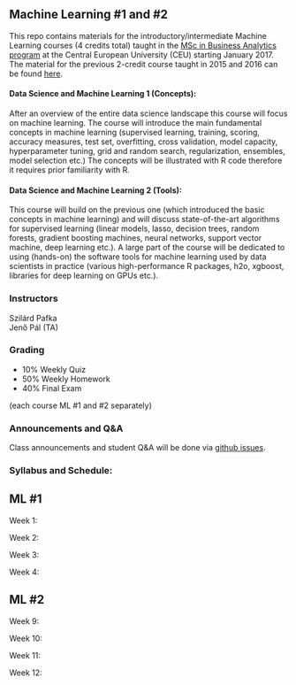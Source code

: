 

## Machine Learning #1 and #2


This repo contains materials for the introductory/intermediate Machine Learning courses (4 credits total) taught in the 
[MSc in Business Analytics program](https://economics.ceu.edu/program/master-science-business-analytics) 
at the Central European University (CEU) starting January 2017. 
The material for the previous 2-credit course taught in 2015 and 2016 can be found 
[here](https://github.com/szilard/teach-data-science-msc-analytics-ceu).

#### Data Science and Machine Learning 1 (Concepts):

After an overview of the entire data science landscape this course will focus on machine learning. The course will introduce the main fundamental concepts in machine learning (supervised learning, training, scoring, accuracy measures, test set, overfitting, cross validation, model capacity, hyperparameter tuning, grid and random search, regularization, ensembles, model selection etc.) The concepts will be illustrated with R code therefore it requires prior familiarity with R.

#### Data Science and Machine Learning 2 (Tools):

This course will build on the previous one (which introduced the basic concepts in machine learning) and will discuss state-of-the-art algorithms for supervised learning (linear models, lasso, decision trees, random forests, gradient boosting machines, neural networks, support vector machine, deep learning etc.). A large part of the course will be dedicated to using (hands-on) the software tools for machine learning used by data scientists in practice (various high-performance R packages, h2o, xgboost, libraries for deep learning on GPUs etc.).


### Instructors

Szilárd Pafka <br> 
Jenő Pál (TA)


### Grading

- 10% Weekly Quiz
- 50% Weekly Homework
- 40% Final Exam 

(each course ML #1 and #2 separately)


### Announcements and Q&A

Class announcements and student Q&A will be done via [github issues](https://github.com/szilard/teach-ML-CEU-master-bizanalytics/issues).


### Syllabus and Schedule:

## ML #1

Week 1:

Week 2:

Week 3:

Week 4:


## ML #2

Week 9:

Week 10:

Week 11:

Week 12:





